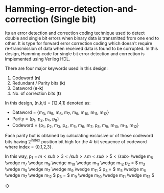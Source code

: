 # Hamming-error-detection-and-correction (Single bit)
Its an error detection and correction coding technique used to detect double and single bit errors when binary data is transmitted from one end to other. It is type for forward error correction coding which doesn't require re-transmission of data when received data is found to be corrupted. In this design, Hamming code for single bit error detection and correction is implemented using Verilog HDL.

There are four major keywords used in this design:
1. Codeword (**n**)
2. Redundant / Parity bits (**k**)
3. Dataword (**n-k**)
4. No. of correction bits (**t**)

In this design, (n,k,t) = (12,4,1) denoted as:
* Dataword = {m<sub>3</sub>, m<sub>5</sub>, m<sub>6</sub>, m<sub>7</sub>, m<sub>9</sub>, m<sub>10</sub>, m<sub>11</sub>, m<sub>12</sub>}
* Parity = {p<sub>1</sub>, p<sub>2</sub>, p<sub>4</sub>, p<sub>8</sub>}
* Codeword = {p<sub>1</sub>, p<sub>2</sub>, m<sub>3</sub>, p<sub>4</sub>, m<sub>5</sub>, m<sub>6</sub>, m<sub>7</sub>, p<sub>8</sub>, m<sub>9</sub>, m<sub>10</sub>, m<sub>11</sub>, m<sub>12</sub>}

Each parity but is obtained by calculating exclusive or of those codeword bits having 2<sup>index</sup> position bit high for the 4-bit sequence of codeword where index = {0,1,2,3}.

In this way, 
p<sub>1</sub> = $m<sub>3</sub> \wedge m<sub>5</sub>$ \wedge m<sub>6</sub> \wedge m<sub>7</sub> \wedge  m<sub>9</sub>  \wedge m<sub>10</sub>  \wedge m<sub>11</sub>  \wedge m<sub>12</sub>
p<sub>2</sub> =  $ m<sub>3</sub> \wedge m<sub>5</sub> \wedge m<sub>7</sub> \wedge  m<sub>9</sub>  \wedge m<sub>11</sub> $
p<sub>3</sub> = $ m<sub>5</sub> \wedge m<sub>6</sub> \wedge m<sub>7</sub> \wedge m<sub>12</sub> $
p<sub>3</sub> = $ m<sub>9</sub>  \wedge m<sub>10</sub>  \wedge m<sub>11</sub>  \wedge m<sub>12</sub> $

$\Diamond$
